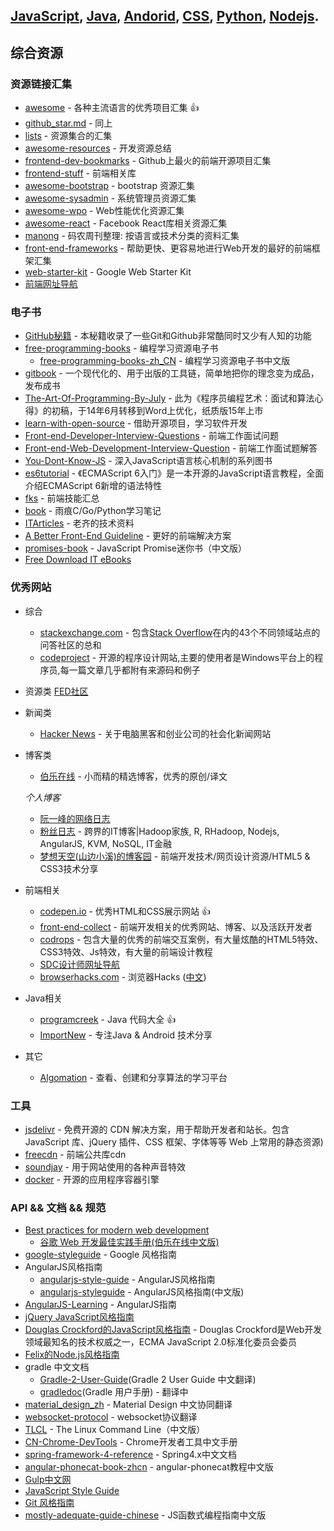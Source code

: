 ## [JavaScript](javascript.md), [Java](java.md), [Andorid](andorid.md), [CSS](css.md), [Python](pyton.md), [Nodejs](nodejs.md).

## 综合资源

### 资源链接汇集
+ [awesome](https://github.com/sindresorhus/awesome) - 各种主流语言的优秀项目汇集 :+1:
+ [github_star.md](https://github.com/Tairy/Social-Networking-Analysis/blob/master/github/github_star.md) - 同上
+ [lists](https://github.com/jnv/lists) - 资源集合的汇集
+ [awesome-resources](https://github.com/lyfeyaj/awesome-resources) - 开发资源总结
+ [frontend-dev-bookmarks](https://github.com/dypsilon/frontend-dev-bookmarks) - Github上最火的前端开源项目汇集
+ [frontend-stuff](https://github.com/moklick/frontend-stuff) - 前端相关库
+ [awesome-bootstrap](https://github.com/therebelrobot/awesome-bootstrap) - bootstrap 资源汇集 
+ [awesome-sysadmin](https://github.com/kahun/awesome-sysadmin) - 系统管理员资源汇集
+ [awesome-wpo](https://github.com/davidsonfellipe/awesome-wpo) - Web性能优化资源汇集
+ [awesome-react](https://github.com/enaqx/awesome-react) - Facebook React库相关资源汇集
+ [manong](https://github.com/nemoTyrant/manong) - 码农周刊整理: 按语言或技术分类的资料汇集
+ [front-end-frameworks](https://github.com/usablica/front-end-frameworks/) - 帮助更快、更容易地进行Web开发的最好的前端框架汇集  
+ [web-starter-kit](https://github.com/google/web-starter-kit/) - Google Web Starter Kit   
+ [前端网址导航](http://www.whycss.com/)  

### 电子书
+ [GitHub秘籍](https://github.com/tiimgreen/github-cheat-sheet/blob/master/README.zh-cn.md) - 本秘籍收录了一些Git和Github非常酷同时又少有人知的功能
+ [free-programming-books](https://github.com/vhf/free-programming-books) - 编程学习资源电子书
  + [free-programming-books-zh_CN](https://github.com/justjavac/free-programming-books-zh_CN) - 编程学习资源电子书中文版
+ [gitbook](https://www.gitbook.com/) - 一个现代化的、用于出版的工具链，简单地把你的理念变为成品，发布成书 
+ [The-Art-Of-Programming-By-July](https://github.com/julycoding/The-Art-Of-Programming-By-July) - 此为《程序员编程艺术：面试和算法心得》的初稿，于14年6月转移到Word上优化，纸质版15年上市
+ [learn-with-open-source](https://github.com/zhuangbiaowei/learn-with-open-source) - 借助开源项目，学习软件开发
+ [Front-end-Developer-Interview-Questions](https://github.com/h5bp/Front-end-Developer-Interview-Questions/tree/master/Translations/Chinese) - 前端工作面试问题  
+ [Front-end-Web-Development-Interview-Question](https://github.com/paddingme/Front-end-Web-Development-Interview-Question) - 前端工作面试题解答    
+ [You-Dont-Know-JS](https://github.com/getify/You-Dont-Know-JS) - 深入JavaScript语言核心机制的系列图书
+ [es6tutorial](https://github.com/ruanyf/es6tutorial) - 《ECMAScript 6入门》是一本开源的JavaScript语言教程，全面介绍ECMAScript 6新增的语法特性
+ [fks](https://github.com/JacksonTian/fks) - 前端技能汇总
+ [book](https://github.com/qyuhen/book) - 雨痕C/Go/Python学习笔记
+ [ITArticles](https://github.com/qiwsir/ITArticles) - 老齐的技术资料
+ [A Better Front-End Guideline](http://willhamlam.gitbooks.io/a_better_front-end_guideline/) - 更好的前端解决方案 
+ [promises-book](http://liubin.github.io/promises-book) - JavaScript Promise迷你书（中文版） 
+ [Free Download IT eBooks](https://it-ebooks.info)  

### 优秀网站
+ 综合
  + [stackexchange.com](http://stackexchange.com/) - 包含[Stack Overflow](http://stackexchange.com/)在内的43个不同领域站点的问答社区的总和
  + [codeproject](http://www.codeproject.com/) - 开源的程序设计网站,主要的使用者是Windows平台上的程序员,每一篇文章几乎都附有来源码和例子

+ 资源类
  [FED社区](http://frontenddev.org/)  

+ 新闻类
  + [Hacker News](https://news.ycombinator.com/) - 关于电脑黑客和创业公司的社会化新闻网站
  
+ 博客类  
  + [伯乐在线](http://blog.jobbole.com/) - 小而精的精选博客，优秀的原创/译文
  
  *个人博客*

  + [阮一峰的网络日志](http://www.ruanyifeng.com/blog/)
  + [粉丝日志](http://blog.fens.me/) - 跨界的IT博客|Hadoop家族, R, RHadoop, Nodejs, AngularJS, KVM, NoSQL, IT金融
  + [梦想天空(山边小溪)的博客园](http://www.cnblogs.com/lhb25/) - 前端开发技术/网页设计资源/HTML5 & CSS3技术分享

+ 前端相关
  + [codepen.io](http://codepen.io/) - 优秀HTML和CSS展示网站 :+1:
  + [front-end-collect](https://github.com/foru17/front-end-collect) - 前端开发相关的优秀网站、博客、以及活跃开发者
  + [codrops](http://tympanus.net/codrops/) - 包含大量的优秀的前端交互案例，有大量炫酷的HTML5特效、CSS3特效、Js特效，有大量的前端设计教程
  + [SDC设计师网址导航](http://hao.uisdc.com/)
  + [browserhacks.com](http://browserhacks.com/) - 浏览器Hacks ([中文](http://www.css88.com/tool/hack/))

+ Java相关  
  + [programcreek](http://www.programcreek.com/) - Java 代码大全 :+1:
  + [ImportNew](http://www.importnew.com) - 专注Java & Android 技术分享
  
+ 其它
  + [Algomation](http://www.algomation.com/) - 查看、创建和分享算法的学习平台

### 工具
+ [jsdelivr](https://github.com/jsdelivr/jsdelivr) - 免费开源的 CDN 解决方案，用于帮助开发者和站长。包含 JavaScript 库、jQuery 插件、CSS 框架、字体等等 Web 上常用的静态资源)
+ [freecdn](http://www.freecdn.cn/) - 前端公共库cdn
+ [soundjay](http://www.soundjay.com) - 用于网站使用的各种声音特效
+ [docker](https://github.com/docker/docker) - 开源的应用程序容器引擎

### API && 文档 && 规范
+ [Best practices for modern web development](https://github.com/Google/WebFundamentals)
  + [谷歌 Web 开发最佳实践手册(伯乐在线中文版)](http://blog.jobbole.com/45574/)
+ [google-styleguide](https://github.com/darcyliu/google-styleguide) - Google 风格指南
+ AngularJS风格指南
  + [angularjs-style-guide](https://github.com/gocardless/angularjs-style-guide) - AngularJS风格指南
  + [angularjs-styleguide](https://github.com/johnpapa/angularjs-styleguide/blob/master/i18n/zh-CN.md) - AngularJS风格指南(中文版) 
+ [AngularJS-Learning](https://github.com/jmcunningham/AngularJS-Learning/blob/master/ZH-CN.md) - AngularJS指南
+ [jQuery JavaScript风格指南](http://contribute.jquery.org/style-guide/js/)
+ [Douglas Crockford的JavaScript风格指南](http://javascript.crockford.com/code.html) - Douglas Crockford是Web开发领域最知名的技术权威之一，ECMA JavaScript 2.0标准化委员会委员 
+ [Felix的Node.js风格指南](http://nodeguide.com/style.html)
+ gradle 中文文档
  + [Gradle-2-User-Guide](https://github.com/waylau/Gradle-2-User-Guide)(Gradle 2 User Guide 中文翻译)
  + [gradledoc](https://github.com/pkaq/gradledoc)(Gradle 用户手册) - 翻译中
+ [material_design_zh](https://github.com/1sters/material_design_zh) - Material Design 中文协同翻译
+ [websocket-protocol](https://github.com/zhangkaitao/websocket-protocol) - websocket协议翻译
+ [TLCL](https://github.com/billie66/TLCL) - The Linux Command Line（中文版）
+ [CN-Chrome-DevTools](https://github.com/CN-Chrome-DevTools/CN-Chrome-DevTools) - Chrome开发者工具中文手册     
+ [spring-framework-4-reference](http://waylau.gitbooks.io/spring-framework-4-reference) - Spring4.x中文文档
+ [angular-phonecat-book-zhcn](http://xdsnet.gitbooks.io/angular-phonecat-book-zhcn/) - angular-phonecat教程中文版  
+ [Gulp中文网](http://www.gulpjs.com.cn)  
+ [JavaScript Style Guide](https://github.com/airbnb/javascript)    
+ [Git 风格指南](https://github.com/agis-/git-style-guide)  
+ [mostly-adequate-guide-chinese](https://github.com/llh911001/mostly-adequate-guide-chinese) - JS函数式编程指南中文版  


